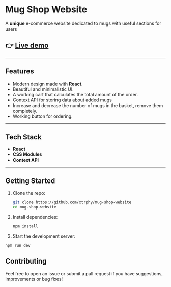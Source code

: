 # Mug Shop Website

A **unique** e-commerce website dedicated to mugs with useful sections for users

## 👉 [Live demo](https://mug-shop.netlify.app/)

---

## Features

- Modern design made with **React**.
- Beautiful and minimalistic UI.
- A working cart that calculates the total amount of the order.
- Context API for storing data about added mugs
- Increase and decrease the number of mugs in the basket, remove them completely.
- Working button for ordering.

---

## Tech Stack

- **React**
- **CSS Modules**
- **Context API**

---

## Getting Started

1. Clone the repo:
   ```bash
   git clone https://github.com/xtrphy/mug-shop-website
   cd mug-shop-website
   ```

2. Install dependencies:
      ```bash
      npm install
      ```

3. Start the development server:
```bash
npm run dev
```

## Contributing

Feel free to open an issue or submit a pull request if you have suggestions, improvements or bug fixes!
